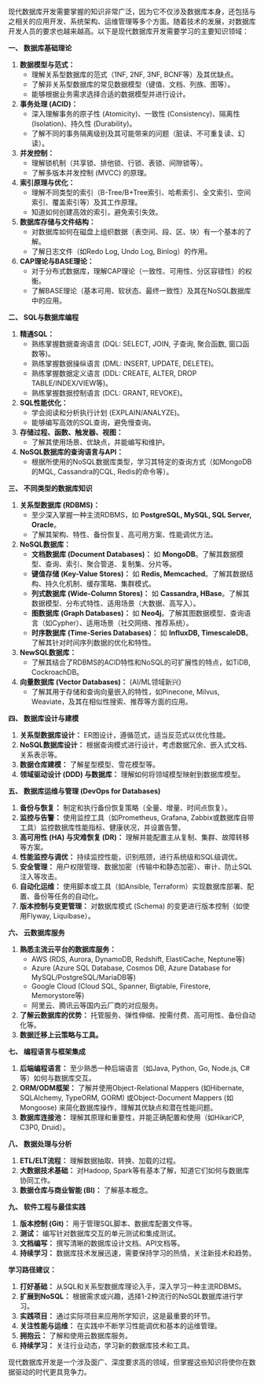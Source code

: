 现代数据库开发需要掌握的知识非常广泛，因为它不仅涉及数据库本身，还包括与之相关的应用开发、系统架构、运维管理等多个方面。随着技术的发展，对数据库开发人员的要求也越来越高。以下是现代数据库开发需要学习的主要知识领域：

**一、 数据库基础理论**

1. **数据模型与范式：**
    - 理解关系型数据库的范式（1NF, 2NF, 3NF, BCNF等）及其优缺点。
    - 了解非关系型数据库的常见数据模型（键值、文档、列族、图等）。
    - 能够根据业务需求选择合适的数据模型并进行设计。
2. **事务处理 (ACID)：**
    - 深入理解事务的原子性 (Atomicity)、一致性 (Consistency)、隔离性 (Isolation)、持久性 (Durability)。
    - 了解不同的事务隔离级别及其可能带来的问题（脏读、不可重复读、幻读）。
3. **并发控制：**
    - 理解锁机制（共享锁、排他锁、行锁、表锁、间隙锁等）。
    - 了解多版本并发控制 (MVCC) 的原理。
4. **索引原理与优化：**
    - 理解不同类型的索引（B-Tree/B+Tree索引、哈希索引、全文索引、空间索引、覆盖索引等）及其工作原理。
    - 知道如何创建高效的索引，避免索引失效。
5. **数据库存储与文件结构：**
    - 对数据库如何在磁盘上组织数据（表空间、段、区、块）有一个基本的了解。
    - 了解日志文件（如Redo Log, Undo Log, Binlog）的作用。
6. **CAP理论与BASE理论：**
    - 对于分布式数据库，理解CAP理论（一致性、可用性、分区容错性）的权衡。
    - 了解BASE理论（基本可用、软状态、最终一致性）及其在NoSQL数据库中的应用。

**二、 SQL与数据库编程**

1. **精通SQL：**
    - 熟练掌握数据查询语言 (DQL: SELECT, JOIN, 子查询, 聚合函数, 窗口函数等)。
    - 熟练掌握数据操纵语言 (DML: INSERT, UPDATE, DELETE)。
    - 熟练掌握数据定义语言 (DDL: CREATE, ALTER, DROP TABLE/INDEX/VIEW等)。
    - 熟练掌握数据控制语言 (DCL: GRANT, REVOKE)。
2. **SQL性能优化：**
    - 学会阅读和分析执行计划 (EXPLAIN/ANALYZE)。
    - 能够编写高效的SQL查询，避免慢查询。
3. **存储过程、函数、触发器、视图：**
    - 了解其使用场景、优缺点，并能编写和维护。
4. **NoSQL数据库的查询语言与API：**
    - 根据所使用的NoSQL数据库类型，学习其特定的查询方式（如MongoDB的MQL, Cassandra的CQL, Redis的命令等）。

**三、 不同类型的数据库知识**

1. **关系型数据库 (RDBMS)：**
    - 至少深入掌握一种主流RDBMS，如 **PostgreSQL, MySQL, SQL Server, Oracle**。
    - 了解其架构、特性、备份恢复、高可用方案、性能调优方法。
2. **NoSQL数据库：**
    - **文档数据库 (Document Databases)：** 如 **MongoDB**。了解其数据模型、查询、索引、聚合管道、复制集、分片等。
    - **键值存储 (Key-Value Stores)：** 如 **Redis, Memcached**。了解其数据结构、持久化机制、缓存策略、集群模式。
    - **列式数据库 (Wide-Column Stores)：** 如 **Cassandra, HBase**。了解其数据模型、分布式特性、适用场景（大数据、高写入）。
    - **图数据库 (Graph Databases)：** 如 **Neo4j**。了解其图数据模型、查询语言（如Cypher）、适用场景（社交网络、推荐系统）。
    - **时序数据库 (Time-Series Databases)：** 如 **InfluxDB, TimescaleDB**。了解其针对时间序列数据的优化和特性。
3. **NewSQL数据库：**
    - 了解其结合了RDBMS的ACID特性和NoSQL的可扩展性的特点，如TiDB, CockroachDB。
4. **向量数据库 (Vector Databases)：** (AI/ML领域新兴)
    - 了解其用于存储和查询向量嵌入的特性，如Pinecone, Milvus, Weaviate，及其在相似性搜索、推荐等方面的应用。

**四、 数据库设计与建模**

1. **关系型数据库设计：** ER图设计，遵循范式，适当反范式以优化性能。
2. **NoSQL数据库设计：** 根据查询模式进行设计，考虑数据冗余、嵌入式文档、关系表示等。
3. **数据仓库建模：** 了解星型模型、雪花模型等。
4. **领域驱动设计 (DDD) 与数据库：** 理解如何将领域模型映射到数据库模型。

**五、 数据库运维与管理 (DevOps for Databases)**

1. **备份与恢复：** 制定和执行备份恢复策略（全量、增量、时间点恢复）。
2. **监控与告警：** 使用监控工具（如Prometheus, Grafana, Zabbix或数据库自带工具）监控数据库性能指标、健康状况，并设置告警。
3. **高可用性 (HA) 与灾难恢复 (DR)：** 理解并能配置主从复制、集群、故障转移等方案。
4. **性能监控与调优：** 持续监控性能，识别瓶颈，进行系统级和SQL级调优。
5. **安全管理：** 用户权限管理、数据加密（传输中和静态加密）、审计、防止SQL注入等攻击。
6. **自动化运维：** 使用脚本或工具（如Ansible, Terraform）实现数据库部署、配置、备份等任务的自动化。
7. **版本控制与变更管理：** 对数据库模式 (Schema) 的变更进行版本控制（如使用Flyway, Liquibase）。

**六、 云数据库服务**

1. **熟悉主流云平台的数据库服务：**
    - AWS (RDS, Aurora, DynamoDB, Redshift, ElastiCache, Neptune等)
    - Azure (Azure SQL Database, Cosmos DB, Azure Database for MySQL/PostgreSQL/MariaDB等)
    - Google Cloud (Cloud SQL, Spanner, Bigtable, Firestore, Memorystore等)
    - 阿里云、腾讯云等国内云厂商的对应服务。
2. **了解云数据库的优势：** 托管服务、弹性伸缩、按需付费、高可用性、备份自动化等。
3. **数据迁移上云策略与工具。**

**七、 编程语言与框架集成**

1. **后端编程语言：** 至少熟悉一种后端语言（如Java, Python, Go, Node.js, C#等）如何与数据库交互。
2. **ORM/ODM框架：** 了解并使用Object-Relational Mappers (如Hibernate, SQLAlchemy, TypeORM, GORM) 或Object-Document Mappers (如Mongoose) 来简化数据库操作，理解其优缺点和潜在性能问题。
3. **数据库连接池：** 理解其原理和重要性，并能正确配置和使用（如HikariCP, C3P0, Druid）。

**八、 数据处理与分析**

1. **ETL/ELT流程：** 理解数据抽取、转换、加载的过程。
2. **大数据技术基础：** 对Hadoop, Spark等有基本了解，知道它们如何与数据库协同工作。
3. **数据仓库与商业智能 (BI)：** 了解基本概念。

**九、 软件工程与最佳实践**

1. **版本控制 (Git)：** 用于管理SQL脚本、数据库配置文件等。
2. **测试：** 编写针对数据库交互的单元测试和集成测试。
3. **文档编写：** 撰写清晰的数据库设计文档、API文档等。
4. **持续学习：** 数据库技术发展迅速，需要保持学习的热情，关注新技术和趋势。

**学习路径建议：**

1. **打好基础：** 从SQL和关系型数据库理论入手，深入学习一种主流RDBMS。
2. **扩展到NoSQL：** 根据需求或兴趣，选择1-2种流行的NoSQL数据库进行学习。
3. **实践项目：** 通过实际项目来应用所学知识，这是最重要的环节。
4. **关注性能与运维：** 在实践中不断学习性能调优和基本的运维管理。
5. **拥抱云：** 了解和使用云数据库服务。
6. **持续学习：** 关注行业动态，学习新的数据库技术和工具。

现代数据库开发是一个涉及面广、深度要求高的领域，但掌握这些知识将使你在数据驱动的时代更具竞争力。

